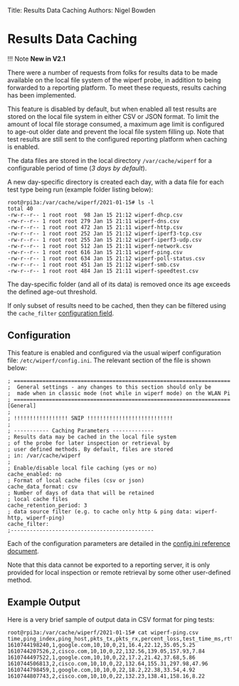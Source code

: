Title: Results Data Caching
Authors: Nigel Bowden

# Results Data Caching

!!! Note
    __New in V2.1__

There were a number of requests from folks for results data to be made available on the local file system of the wiperf probe, in addition to being forwarded to a reporting platform. To meet these requests, results caching has been implemented.

This feature is disabled by default, but when enabled all test results are stored on the local file system in either CSV or JSON format. To limit the amount of local file storage consumed, a maximum age limit is configured to age-out older date and prevent the local file system filling up. Note that test results are still sent to the configured reporting platform when caching is enabled.

The data files are stored in the local directory `/var/cache/wiperf` for a configurable period of time (*3 days by default*).

A new day-specific directory is created each day, with a data file for each test type being run (example folder listing below):

```
root@rpi3a:/var/cache/wiperf/2021-01-15# ls -l
total 40
-rw-r--r-- 1 root root  98 Jan 15 21:12 wiperf-dhcp.csv
-rw-r--r-- 1 root root 279 Jan 15 21:11 wiperf-dns.csv
-rw-r--r-- 1 root root 472 Jan 15 21:11 wiperf-http.csv
-rw-r--r-- 1 root root 252 Jan 15 21:12 wiperf-iperf3-tcp.csv
-rw-r--r-- 1 root root 255 Jan 15 21:12 wiperf-iperf3-udp.csv
-rw-r--r-- 1 root root 512 Jan 15 21:11 wiperf-network.csv
-rw-r--r-- 1 root root 616 Jan 15 21:11 wiperf-ping.csv
-rw-r--r-- 1 root root 634 Jan 15 21:12 wiperf-poll-status.csv
-rw-r--r-- 1 root root 451 Jan 15 21:12 wiperf-smb.csv
-rw-r--r-- 1 root root 484 Jan 15 21:11 wiperf-speedtest.csv
```

The day-specific folder (and all of its data) is removed once its age exceeds the defined age-out threshold.

If only subset of results need to be cached, then they can be filtered using the `cache_filter` [configuration field](config.ini.md#cache_filter).

## Configuration

This feature is enabled and configured via the usual wiperf configuration file: `/etc/wiperf/config.ini`. The relevant section of the file is shown below:

```
; ====================================================================
;  General settings - any changes to this section should only be
;  made when in classic mode (not while in wiperf mode) on the WLAN Pi
; ====================================================================
[General]
;
; !!!!!!!!!!!!!!!!! SNIP !!!!!!!!!!!!!!!!!!!!!!!!!!!
;
; ----------- Caching Parameters -------------
; Results data may be cached in the local file system
; of the probe for later inspection or retrieval by
; user defined methods. By default, files are stored
; in: /var/cache/wiperf
;
; Enable/disable local file caching (yes or no)
cache_enabled: no
; Format of local cache files (csv or json)
cache_data_format: csv
; Number of days of data that will be retained
; local cache files 
cache_retention_period: 3
; data source filter (e.g. to cache only http & ping data: wiperf-http, wiperf-ping)
cache_filter:
;---------------------------------------------
```

Each of the configuration parameters are detailed in the [config.ini reference document](config.ini.md#cache_enabled).

Note that this data cannot be exported to a reporting server, it is only provided for local inspection or remote retrieval by some other user-defined method.

## Example Output

Here is a very brief sample of output data in CSV format for ping tests:
```
root@rpi3a:/var/cache/wiperf/2021-01-15# cat wiperf-ping.csv 
time,ping_index,ping_host,pkts_tx,pkts_rx,percent_loss,test_time_ms,rtt_min_ms,rtt_avg_ms,rtt_max_ms,rtt_mdev_ms
1610744198240,1,google.com,10,10,0,21,16.4,22.12,35.05,5.25
1610744207526,2,cisco.com,10,10,0,22,132.56,139.05,157.93,7.84
1610744497522,1,google.com,10,10,0,22,17.2,21.42,37.68,5.86
1610744506813,2,cisco.com,10,10,0,22,132.64,155.31,297.98,47.96
1610744798459,1,google.com,10,10,0,22,18.2,22.38,33.54,4.92
1610744807743,2,cisco.com,10,10,0,22,132.23,138.41,158.16,8.22
```
